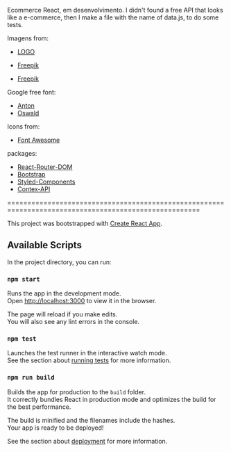 Ecommerce React, em desenvolvimento.
I didn't found a free API that looks like a e-commerce, then I make a file with the name of data.js, to do some tests.

Imagens from:

- [LOGO](https://www.flaticon.com/free-icon/key_1647720#term=key&page=1&position=9)

- [Freepik](https://br.freepik.com/vetores-gratis/grupo-de-veiculos_5366323.htm)

- [Freepik](https://br.freepik.com/vetores-gratis/conjunto-de-veiculos_4955104.htm)

Google free font:

- [Anton](https://fonts.google.com/specimen/Anton)
- [Oswald](https://fonts.google.com/specimen/Oswald)

Icons from:

- [Font Awesome](https://fontawesome.com/)

packages:

- [React-Router-DOM](https://reacttraining.com/react-router/web/guides/quick-start)
- [Bootstrap](https://getbootstrap.com.br/docs/4.1/getting-started/introduction/)
- [Styled-Components](https://www.styled-components.com/docs)
- [Contex-API](https://reactjs.org/docs/context.html#api)

======================================================================================================

This project was bootstrapped with [Create React App](https://github.com/facebook/create-react-app).

## Available Scripts

In the project directory, you can run:

### `npm start`

Runs the app in the development mode.<br />
Open [http://localhost:3000](http://localhost:3000) to view it in the browser.

The page will reload if you make edits.<br />
You will also see any lint errors in the console.

### `npm test`

Launches the test runner in the interactive watch mode.<br />
See the section about [running tests](https://facebook.github.io/create-react-app/docs/running-tests) for more information.

### `npm run build`

Builds the app for production to the `build` folder.<br />
It correctly bundles React in production mode and optimizes the build for the best performance.

The build is minified and the filenames include the hashes.<br />
Your app is ready to be deployed!

See the section about [deployment](https://facebook.github.io/create-react-app/docs/deployment) for more information.

